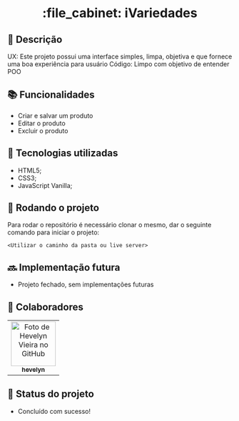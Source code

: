 <h1 align="center">:file_cabinet: iVariedades</h1>

## :memo: Descrição
UX: Este projeto possui uma interface simples, limpa, objetiva e que fornece uma boa experiência para usuário 
Código: Limpo com objetivo de entender POO

## :books: Funcionalidades
* Criar e salvar um produto
* Editar o produto 
* Excluir o produto 

## :wrench: Tecnologias utilizadas
* HTML5;
* CSS3;
* JavaScript Vanilla;

## :rocket: Rodando o projeto
Para rodar o repositório é necessário clonar o mesmo, dar o seguinte comando para iniciar o projeto:
```
<Utilizar o caminho da pasta ou live server>
```

## :soon: Implementação futura
* Projeto fechado, sem implementações futuras

## :handshake: Colaboradores
<table>
  <tr>
    <td align="center">
      <a href="https://github.com/hevelyn">
        <img src="https://avatars.githubusercontent.com/u/66382394?v=4" width="100px;" alt="Foto de Hevelyn Vieira no GitHub"/><br>
        <sub>
          <b>hevelyn</b>
        </sub>
      </a>
    </td>
  </tr>
</table>

## :dart: Status do projeto
* Concluído com sucesso!